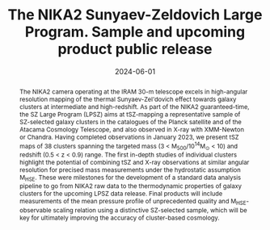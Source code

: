 ---
title: "The NIKA2 Sunyaev-Zeldovich Large Program. Sample and upcoming product public release"
collection: "publications"
category: "co_procs"
permalink: /publications/2024EPJWC29300040P
link: https://ui.adsabs.harvard.edu/abs/2024EPJWC.29300040P/abstract
date: 2024-06-01
venue: "mm Universe 2023 - Observing the Universe at mm Wavelengths"
citation: "Perotto, L., Adam, R., Ade, P., et al. (2024), mm Universe 2023 - Observing the Universe at mm Wavelengths, 293, 00040."
abstract: "The NIKA2 camera operating at the IRAM 30-m telescope excels in high-angular resolution mapping of the thermal Sunyaev-Zel'dovich effect towards galaxy clusters at intermediate and high-redshift. As part of the NIKA2 guaranteed-time, the SZ Large Program (LPSZ) aims at tSZ-mapping a representative sample of SZ-selected galaxy clusters in the catalogues of the Planck satellite and of the Atacama Cosmology Telescope, and also observed in X-ray with XMM-Newton or Chandra. Having completed observations in January 2023, we present tSZ maps of 38 clusters spanning the targeted mass (3 &lt; M<SUB>500</SUB>/10<SUP>14</SUP>M<SUB>⊙</SUB> &lt; 10) and redshift (0.5 &lt; z &lt; 0.9) range. The first in-depth studies of individual clusters highlight the potential of combining tSZ and X-ray observations at similar angular resolution for precised mass measurements under the hydrostatic assumption M<SUB>HSE</SUB>. These were milestones for the development of a standard data analysis pipeline to go from NIKA2 raw data to the thermodynamic properties of galaxy clusters for the upcoming LPSZ data release. Final products will include measurements of the mean pressure profile of unprecedented quality and M<SUB>HSE</SUB>-observable scaling relation using a distinctive SZ-selected sample, which will be key for ultimately improving the accuracy of cluster-based cosmology."
---